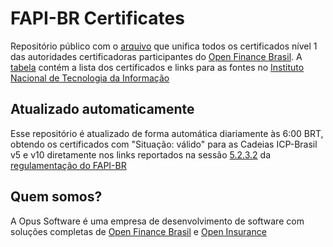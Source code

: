 # FAPI-BR Certificates

Repositório público com o [arquivo](./ca-certificates/production/all-fapi-br-ca-certificates.crt) 
que unifica todos os certificados nível 1 das autoridades certificadoras
participantes do [Open Finance Brasil](https://openfinancebrasil.org.br/).
A [tabela](./ca-certificates/production/all-fapi-br-ca-certificates.md) contém
a lista dos certificados e links para as fontes no
[Instituto Nacional de Tecnologia da Informação](https://www.gov.br/iti/pt-br)

## Atualizado automaticamente

Esse repositório é atualizado de forma automática diariamente às 6:00 BRT,
obtendo os certificados com "Situação: válido" para as Cadeias ICP-Brasil v5 e
v10 diretamente nos links reportados na sessão [5.2.3.2](https://openbanking-brasil.github.io/specs-seguranca/open-banking-brasil-certificate-standards-1_ID1-ptbr.html#name-autoridades-certificadoras-)
da [regulamentação do FAPI-BR](https://openbanking-brasil.github.io/specs-seguranca/)

## Quem somos?

A Opus Software é uma empresa de desenvolvimento de software com soluções 
completas de [Open Finance Brasil](https://www.opus-software.com.br/solucoes-cases/opus-open-finance/)
e [Open Insurance](https://www.opus-software.com.br/opus-open-insurance/)